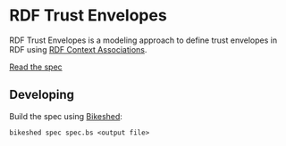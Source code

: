 # RDF Trust Envelopes

RDF Trust Envelopes is a modeling approach to define trust envelopes in RDF using [RDF Context Associations](https://knowledgeonwebscale.github.io/rdf-context-associations/).

[Read the spec](https://knowledgeonwebscale.github.io/rdf-trust-envelopes/)

## Developing

Build the spec using [Bikeshed](https://speced.github.io/bikeshed):

```
bikeshed spec spec.bs <output file>
```
